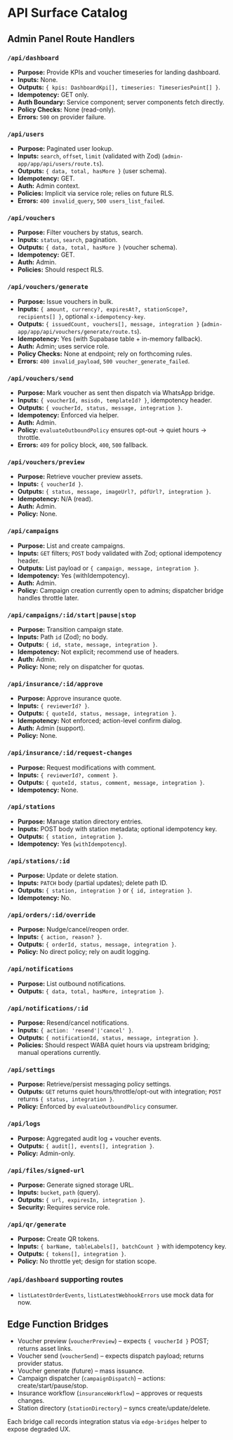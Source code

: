 # API Surface Catalog

## Admin Panel Route Handlers

### `/api/dashboard`

- **Purpose:** Provide KPIs and voucher timeseries for landing dashboard.
- **Inputs:** None.
- **Outputs:** `{ kpis: DashboardKpi[], timeseries: TimeseriesPoint[] }`.
- **Idempotency:** GET only.
- **Auth Boundary:** Service component; server components fetch directly.
- **Policy Checks:** None (read-only).
- **Errors:** `500` on provider failure.

### `/api/users`

- **Purpose:** Paginated user lookup.
- **Inputs:** `search`, `offset`, `limit` (validated with Zod)
  (`admin-app/app/api/users/route.ts`).
- **Outputs:** `{ data, total, hasMore }` (user schema).
- **Idempotency:** GET.
- **Auth:** Admin context.
- **Policies:** Implicit via service role; relies on future RLS.
- **Errors:** `400 invalid_query`, `500 users_list_failed`.

### `/api/vouchers`

- **Purpose:** Filter vouchers by status, search.
- **Inputs:** `status`, `search`, pagination.
- **Outputs:** `{ data, total, hasMore }` (voucher schema).
- **Idempotency:** GET.
- **Auth:** Admin.
- **Policies:** Should respect RLS.

### `/api/vouchers/generate`

- **Purpose:** Issue vouchers in bulk.
- **Inputs:** `{ amount, currency?, expiresAt?, stationScope?, recipients[] }`,
  optional `x-idempotency-key`.
- **Outputs:** `{ issuedCount, vouchers[], message, integration }`
  (`admin-app/app/api/vouchers/generate/route.ts`).
- **Idempotency:** Yes (with Supabase table + in-memory fallback).
- **Auth:** Admin; uses service role.
- **Policy Checks:** None at endpoint; rely on forthcoming rules.
- **Errors:** `400 invalid_payload`, `500 voucher_generate_failed`.

### `/api/vouchers/send`

- **Purpose:** Mark voucher as sent then dispatch via WhatsApp bridge.
- **Inputs:** `{ voucherId, msisdn, templateId? }`, idempotency header.
- **Outputs:** `{ voucherId, status, message, integration }`.
- **Idempotency:** Enforced via helper.
- **Auth:** Admin.
- **Policy:** `evaluateOutboundPolicy` ensures opt-out → quiet hours → throttle.
- **Errors:** `409` for policy block, `400`, `500` fallback.

### `/api/vouchers/preview`

- **Purpose:** Retrieve voucher preview assets.
- **Inputs:** `{ voucherId }`.
- **Outputs:** `{ status, message, imageUrl?, pdfUrl?, integration }`.
- **Idempotency:** N/A (read).
- **Auth:** Admin.
- **Policy:** None.

### `/api/campaigns`

- **Purpose:** List and create campaigns.
- **Inputs:** `GET` filters; `POST` body validated with Zod; optional
  idempotency header.
- **Outputs:** List payload or `{ campaign, message, integration }`.
- **Idempotency:** Yes (withIdempotency).
- **Auth:** Admin.
- **Policy:** Campaign creation currently open to admins; dispatcher bridge
  handles throttle later.

### `/api/campaigns/:id/start|pause|stop`

- **Purpose:** Transition campaign state.
- **Inputs:** Path `id` (Zod); no body.
- **Outputs:** `{ id, state, message, integration }`.
- **Idempotency:** Not explicit; recommend use of headers.
- **Auth:** Admin.
- **Policy:** None; rely on dispatcher for quotas.

### `/api/insurance/:id/approve`

- **Purpose:** Approve insurance quote.
- **Inputs:** `{ reviewerId? }`.
- **Outputs:** `{ quoteId, status, message, integration }`.
- **Idempotency:** Not enforced; action-level confirm dialog.
- **Auth:** Admin (support).
- **Policy:** None.

### `/api/insurance/:id/request-changes`

- **Purpose:** Request modifications with comment.
- **Inputs:** `{ reviewerId?, comment }`.
- **Outputs:** `{ quoteId, status, comment, message, integration }`.
- **Idempotency:** None.

### `/api/stations`

- **Purpose:** Manage station directory entries.
- **Inputs:** POST body with station metadata; optional idempotency key.
- **Outputs:** `{ station, integration }`.
- **Idempotency:** Yes (`withIdempotency`).

### `/api/stations/:id`

- **Purpose:** Update or delete station.
- **Inputs:** `PATCH` body (partial updates); delete path ID.
- **Outputs:** `{ station, integration }` or `{ id, integration }`.
- **Idempotency:** No.

### `/api/orders/:id/override`

- **Purpose:** Nudge/cancel/reopen order.
- **Inputs:** `{ action, reason? }`.
- **Outputs:** `{ orderId, status, message, integration }`.
- **Policy:** No direct policy; rely on audit logging.

### `/api/notifications`

- **Purpose:** List outbound notifications.
- **Outputs:** `{ data, total, hasMore, integration }`.

### `/api/notifications/:id`

- **Purpose:** Resend/cancel notifications.
- **Inputs:** `{ action: 'resend'|'cancel' }`.
- **Outputs:** `{ notificationId, status, message, integration }`.
- **Policies:** Should respect WABA quiet hours via upstream bridging; manual
  operations currently.

### `/api/settings`

- **Purpose:** Retrieve/persist messaging policy settings.
- **Outputs:** `GET` returns quiet hours/throttle/opt-out with integration;
  `POST` returns `{ status, integration }`.
- **Policy:** Enforced by `evaluateOutboundPolicy` consumer.

### `/api/logs`

- **Purpose:** Aggregated audit log + voucher events.
- **Outputs:** `{ audit[], events[], integration }`.
- **Policy:** Admin-only.

### `/api/files/signed-url`

- **Purpose:** Generate signed storage URL.
- **Inputs:** `bucket`, `path` (query).
- **Outputs:** `{ url, expiresIn, integration }`.
- **Security:** Requires service role.

### `/api/qr/generate`

- **Purpose:** Create QR tokens.
- **Inputs:** `{ barName, tableLabels[], batchCount }` with idempotency key.
- **Outputs:** `{ tokens[], integration }`.
- **Policy:** No throttle yet; design for station scope.

### `/api/dashboard` supporting routes

- `listLatestOrderEvents`, `listLatestWebhookErrors` use mock data for now.

## Edge Function Bridges

- Voucher preview (`voucherPreview`) – expects `{ voucherId }` POST; returns
  asset links.
- Voucher send (`voucherSend`) – expects dispatch payload; returns provider
  status.
- Voucher generate (future) – mass issuance.
- Campaign dispatcher (`campaignDispatch`) – actions: create/start/pause/stop.
- Insurance workflow (`insuranceWorkflow`) – approves or requests changes.
- Station directory (`stationDirectory`) – syncs create/update/delete.

Each bridge call records integration status via `edge-bridges` helper to expose
degraded UX.
